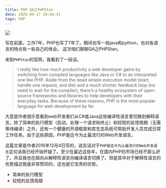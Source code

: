 ```yaml
---
title: PHP QA之PHPStan
date: 2020-09-17 20:44:41
tags: PHP
---
```


![](http://img.rc5j.cn/blog20200917210020.png)

写在前面，工作7年，PHP也写了7年了。期间也写一些java和python，也对各语言的特点有一些自己的体会。
这次咱们聊聊QA之PHPStan。

<!--more-->

来到`PHPStan`的官网，我看到了一段话。

> I really like how much productivity a web developer gains by switching from compiled languages like Java or C# to an interpreted one like PHP. Aside from the dead simple execution model (start, handle one request, and die) and a much shorter feedback loop (no need to wait for the compiler), there’s a healthy ecosystem of open-source frameworks and libraries to help developers with their everyday tasks. Because of these reasons, PHP is the most popular language for web development by far.

大意是作者很乐意看到web开发者们从C#或Java这些编译性语言里切换到解释语言。除了简单的执行模型（启动，处理一个请求和终止）和较短的反馈周期（无需等待编译）之外，还有一个健康的开源框架和库生态系统可帮助开发人员完成日常工作任务。由于这些原因，PHP是迄今为止最流行的Web开发语言。

这篇文章是作者2016年12月4日写的，说实话对于`PHP是迄今为止最流行的Web开发语言`这句话我已经开始怀疑了。至少在最近这些年，在国内PHP的市场已经不那么好了。并且我也在趋向从解释性语言向编译语言切换了。但是其中对于解释性语言的优势描述我是非常赞同的，这也是它宝贵的优势。

- 简单的执行模型
- 较短的反馈周期


